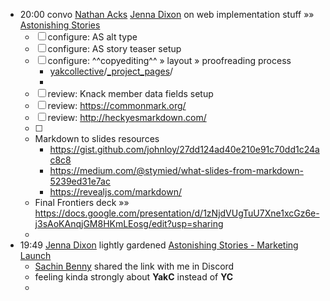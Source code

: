 - 20:00 convo [Nathan Acks](<Nathan Acks.md>) [Jenna Dixon](<Jenna Dixon.md>) on web implementation stuff »» [Astonishing Stories](<Astonishing Stories.md>)
    - [ ] configure: AS alt type
    - [ ] configure: AS story teaser setup
    - [ ] configure: ^^copyediting^^ » layout » proofreading process
        - [yakcollective](https://github.com/The-Yak-Collective/yakcollective/tree/astonishing-stories)/[_project_pages](https://github.com/The-Yak-Collective/yakcollective/tree/astonishing-stories/_project_pages)/
        - 
    - [ ] review: Knack member data fields setup
    - [ ] review: https://commonmark.org/
    - [ ] review: http://heckyesmarkdown.com/
    - [ ] 
    - Markdown to slides resources
        - https://gist.github.com/johnloy/27dd124ad40e210e91c70dd1c24ac8c8
        - https://medium.com/@stymied/what-slides-from-markdown-5239ed31e7ac
        - https://revealjs.com/markdown/
    - Final Frontiers deck »» https://docs.google.com/presentation/d/1zNjdVUgTuU7Xne1xcGz6e-j3sAoKAnqjGM8HKmLEosg/edit?usp=sharing
    - 
- 19:49 [Jenna Dixon](<Jenna Dixon.md>) lightly gardened [Astonishing Stories - Marketing Launch](<Astonishing Stories - Marketing Launch.md>)
    - [Sachin Benny](<Sachin Benny.md>) shared the link with me in Discord
    - feeling kinda strongly about __YakC__ instead of __YC__
    - 
